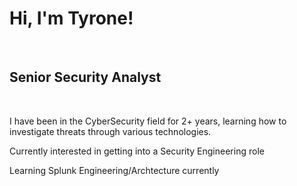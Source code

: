 <h1>Hi, I'm Tyrone! </h1> <br> 
<h2>Senior Security Analyst</h2> <br> 

<p>I have been in the CyberSecurity field for 2+ years, learning how to investigate threats through various technologies.</p>
<p>Currently interested in getting into a Security Engineering role</p>
<p>Learning Splunk Engineering/Archtecture currently</p>

